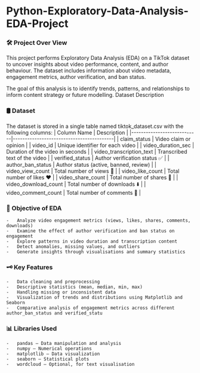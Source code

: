 # Python-Exploratory-Data-Analysis-EDA-Project
### 🛠️ Project Over View
This project performs Exploratory Data Analysis (EDA) on a TikTok dataset to uncover insights about video performance, content, and author behaviour. 
The dataset includes information about video metadata, engagement metrics, author verification, and ban status.
    
The goal of this analysis is to identify trends, patterns, and relationships to inform content strategy or future modelling. Dataset Description

### 🛢️ Dataset
The dataset is stored in a single table named tiktok_dataset.csv with the following columns:
| Column Name                | Description                              |
|----------------------------|------------------------------------------|
| claim_status               | Video claim or opinion            |
| video_id                   | Unique identifier for each video         |
| video_duration_sec         | Duration of the video in seconds         |
| video_transcription_text   | Transcribed text of the video           |
| verified_status            | Author verification status ✅             |
| author_ban_status          | Author status (active, banned, review)  |
| video_view_count           | Total number of views 👀                        |
| video_like_count           | Total number of likes ❤️                        |
| video_share_count          | Total number of shares 🔄                       |
| video_download_count       | Total number of downloads ⬇️                    |
| video_comment_count        | Total number of comments 💬                     |


### 🎯 Objective of EDA
    -	Analyze video engagement metrics (views, likes, shares, comments, downloads)
    -	Examine the effect of author verification and ban status on engagement
    -	Explore patterns in video duration and transcription content
    -	Detect anomalies, missing values, and outliers
    -	Generate insights through visualisations and summary statistics
### 🗝️ Key Features
    -	Data cleaning and preprocessing
    -	Descriptive statistics (mean, median, min, max)
    -	Handling missing or inconsistent data
    -	Visualization of trends and distributions using Matplotlib and Seaborn
    -	Comparative analysis of engagement metrics across different author_ban_status and verified_statu
### 📊 Libraries Used
    -	pandas – Data manipulation and analysis
    -	numpy – Numerical operations
    -	matplotlib – Data visualization
    -	seaborn – Statistical plots
    -	wordcloud – Optional, for text visualisation
